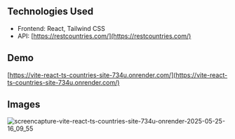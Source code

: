 ## Technologies Used

* Frontend: React, Tailwind CSS
* API: [https://restcountries.com/](https://restcountries.com/)

## Demo

[https://vite-react-ts-countries-site-734u.onrender.com/](https://vite-react-ts-countries-site-734u.onrender.com/)

## Images

![screencapture-vite-react-ts-countries-site-734u-onrender-2025-05-25-16_09_55](https://github.com/user-attachments/assets/19f6bca3-b4b9-4b93-8bc4-c12a49d0445c)
